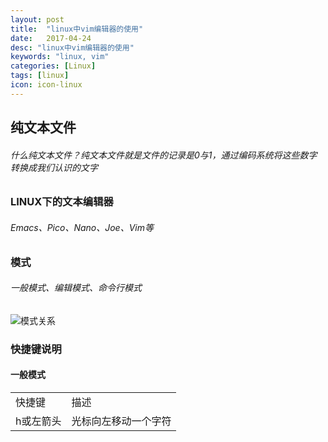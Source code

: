 ```yaml
---
layout: post
title:  "linux中vim编辑器的使用"
date:   2017-04-24
desc: "linux中vim编辑器的使用"
keywords: "linux, vim"
categories: [Linux]
tags: [linux]
icon: icon-linux
---
```




## __纯文本文件__
###### 什么纯文本文件？纯文本文件就是文件的记录是0与1，通过编码系统将这些数字转换成我们认识的文字


### __LINUX下的文本编辑器__
###### Emacs、Pico、Nano、Joe、Vim等


### __模式__
###### 一般模式、编辑模式、命令行模式


![模式关系](http://blog.lehehe.me/static/img/landing/vim.png)


### __快捷键说明__


#### 一般模式


<table>
    <tr>
        <td>快捷键</td>
        <td>描述</td>
    </tr>
    <tr>
    	<td>h或左箭头</td>
    	<td>光标向左移动一个字符</td>
    </tr>
</table>